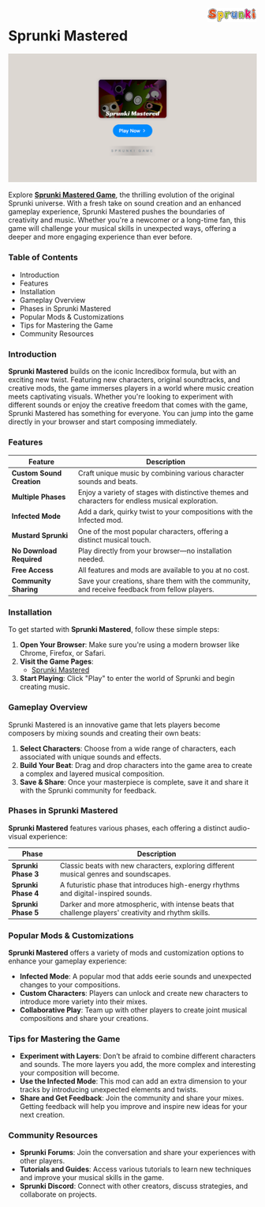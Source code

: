 <img align="right" width="100px" src="./assets/sprunki-logo.png" alt="Sprunki Online Logo">

# Sprunki Mastered

<p align="center">
    <a href="https://sprunkionline.com/mastered">
        <img src="./assets/play.png" alt="Sprunki Mastered Game" width="800">
    </a>
</p>

Explore **[Sprunki Mastered Game](https://sprunkionline.com/mastered)**, the thrilling evolution of the original Sprunki universe. With a fresh take on sound creation and an enhanced gameplay experience, Sprunki Mastered pushes the boundaries of creativity and music. Whether you're a newcomer or a long-time fan, this game will challenge your musical skills in unexpected ways, offering a deeper and more engaging experience than ever before.

### Table of Contents
- Introduction
- Features
- Installation
- Gameplay Overview
- Phases in Sprunki Mastered
- Popular Mods & Customizations
- Tips for Mastering the Game
- Community Resources

### Introduction

**Sprunki Mastered** builds on the iconic Incredibox formula, but with an exciting new twist. Featuring new characters, original soundtracks, and creative mods, the game immerses players in a world where music creation meets captivating visuals. Whether you're looking to experiment with different sounds or enjoy the creative freedom that comes with the game, Sprunki Mastered has something for everyone. You can jump into the game directly in your browser and start composing immediately.

### Features

| Feature                     | Description                                                                                     |
|-----------------------------|-------------------------------------------------------------------------------------------------|
| **Custom Sound Creation**   | Craft unique music by combining various character sounds and beats.                             |
| **Multiple Phases**         | Enjoy a variety of stages with distinctive themes and characters for endless musical exploration.|
| **Infected Mode**           | Add a dark, quirky twist to your compositions with the Infected mod.                             |
| **Mustard Sprunki**         | One of the most popular characters, offering a distinct musical touch.                           |
| **No Download Required**    | Play directly from your browser—no installation needed.                                          |
| **Free Access**             | All features and mods are available to you at no cost.                                          |
| **Community Sharing**       | Save your creations, share them with the community, and receive feedback from fellow players.    |

### Installation

To get started with **Sprunki Mastered**, follow these simple steps:

1. **Open Your Browser**: Make sure you're using a modern browser like Chrome, Firefox, or Safari.
2. **Visit the Game Pages**:
    - [Sprunki Mastered](https://sprunkionline.com/mastered)
3. **Start Playing**: Click "Play" to enter the world of Sprunki and begin creating music.

### Gameplay Overview

Sprunki Mastered is an innovative game that lets players become composers by mixing sounds and creating their own beats:

1. **Select Characters**: Choose from a wide range of characters, each associated with unique sounds and effects.
2. **Build Your Beat**: Drag and drop characters into the game area to create a complex and layered musical composition.
3. **Save & Share**: Once your masterpiece is complete, save it and share it with the Sprunki community for feedback.

### Phases in Sprunki Mastered

**Sprunki Mastered** features various phases, each offering a distinct audio-visual experience:

| Phase                 | Description                                                                                         |
|-----------------------|-----------------------------------------------------------------------------------------------------|
| **Sprunki Phase 3**    | Classic beats with new characters, exploring different musical genres and soundscapes.              |
| **Sprunki Phase 4**    | A futuristic phase that introduces high-energy rhythms and digital-inspired sounds.                  |
| **Sprunki Phase 5**    | Darker and more atmospheric, with intense beats that challenge players' creativity and rhythm skills. |

### Popular Mods & Customizations

**Sprunki Mastered** offers a variety of mods and customization options to enhance your gameplay experience:

- **Infected Mode**: A popular mod that adds eerie sounds and unexpected changes to your compositions.
- **Custom Characters**: Players can unlock and create new characters to introduce more variety into their mixes.
- **Collaborative Play**: Team up with other players to create joint musical compositions and share your creations.

### Tips for Mastering the Game

- **Experiment with Layers**: Don’t be afraid to combine different characters and sounds. The more layers you add, the more complex and interesting your composition will become.
- **Use the Infected Mode**: This mod can add an extra dimension to your tracks by introducing unexpected elements and twists.
- **Share and Get Feedback**: Join the community and share your mixes. Getting feedback will help you improve and inspire new ideas for your next creation.

### Community Resources

- **Sprunki Forums**: Join the conversation and share your experiences with other players.
- **Tutorials and Guides**: Access various tutorials to learn new techniques and improve your musical skills in the game.
- **Sprunki Discord**: Connect with other creators, discuss strategies, and collaborate on projects.

